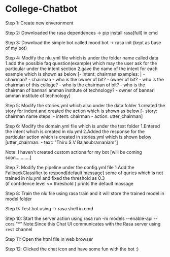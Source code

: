 # College-Chatbot

Step 1: Create new enveronment

Step 2: Downloaded the  rasa dependences -> pip install rasa[full] in cmd

Step 3: Download the simple bot called mood bot -> rasa init (kept as base of my bot)

Step 4: Modify the nlu.yml file which is under the folder name called data
             1.add the possible faq question(example) which may the user ask for the particular under the intent section 
             2.gave the name of the intent for each example which is shown as below
    [- intent: chairman
  			examples: |
    			- chairman?
    			- chairman
    			- who is the owner of bit?
    			- owner of bit?
    			- who is the chairman of this college?
    			- who is the chairman of bit?
    			- who is the chairman of bannari amman institute of technology?
    			- owner of bannari amman institute of technology]

Step 5: Modify the stories.yml which also under the data folder
           1.created the story for indent and created the action which is shown as below
		[- story: chairman name
			  steps:
			    - intent: chairman
 			    - action: utter_chairman]

Step 6: Modify the domain.yml file which is under the test folder
           1.Entered the intent which is created in nlu.yml
           2.Added the response for the particular action which is created in stories.yml  which is shown below
              [utter_chairman:
                  - text: "Thiru S V Balasubramaniam"]

Note: I haven't created custom actions for my bot [will be coming soon...........]

Step 7: Modify the pipeline under the config.yml file 
          1.Add the FallbackClassifier to respond[default message] some of quries which is not trained in nlu.yml and fixed the threshold as 0.3  
          (if confidence level <= threshold ) prints the default massage

Step 8: Train the nlu file using rasa train and it will store the trained model in model folder

Step 9: Test bot using -> rasa shell in cmd

Step 10: Start the server action using  rasa run -m models --enable-api --cors "*"
          Note:Since this Chat UI communicates with the Rasa server using `rest` channel

Step 11: Open the html file in web browser

Step 12: Clicked the chat icon and have some fun with the bot :)
